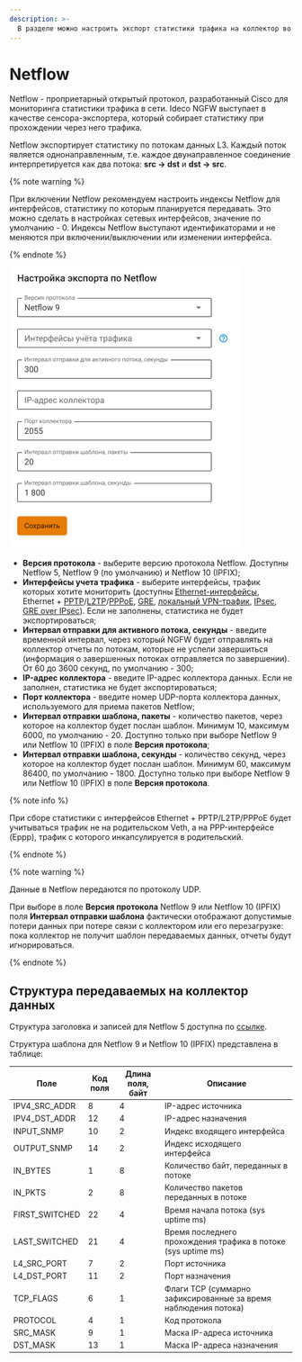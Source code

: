 ```yaml
---
description: >-
  В разделе можно настроить экспорт статистики трафика на коллектор во внешней или локальной сети по протоколу Netflow. 
---
```


# Netflow

Netflow - проприетарный открытый протокол, разработанный Cisco для мониторинга статистики трафика в сети. Ideco NGFW выступает в качестве сенсора-экспортера, который собирает статистику при прохождении через него трафика. 

Netflow экспортирует статистику по потокам данных L3. Каждый поток является однонаправленным, т.е. каждое двунаправленное соединение интерпретируется как два потока: **src -> dst** и **dst -> src**.

{% note warning %}

При включении Netflow рекомендуем настроить индексы Netflow для интерфейсов, статистику по которым планируется передавать. Это можно сделать в настройках сетевых интерфейсов, значение по умолчанию - 0. Индексы Netflow выступают идентификаторами и не меняются при включении/выключении или изменении интерфейса.

{% endnote %}

![](../../../_images/netflow.png)

* **Версия протокола** - выберите версию протокола Netflow. Доступны Netflow 5, Netflow 9 (по умолчанию) и Netflow 10 (IPFIX);
* **Интерфейсы учета трафика** - выберите интерфейсы, трафик которых хотите мониторить (доступны [Ethernet-интерфейсы](../../../ngfw/settings/services/connection-to-provider/ethernet-connection.md), Ethernet + [PPTP](../../../ngfw/settings/services/connection-to-provider/pptp-connection.md)/[L2TP](../../../ngfw/settings/services/connection-to-provider/l2tp-connection.md)/[PPPoE](../../../ngfw/settings/services/connection-to-provider/pppoe-connection.md), [GRE](../../../ngfw/settings/services/connection-to-provider/README.md#туннельные-интерфейсы), [локальный VPN-трафик](../../../ngfw/settings/users/authorization/vpn-connection/README.md), [IPsec](../../../ngfw/settings/services/ipsec/README.md), [GRE over IPsec](../../../ngfw/settings/services/ipsec/site-to-site/ipsec-utm-to-utm-tunnel.md)). Если не заполнены, статистика не будет экспортироваться;
* **Интервал отправки для активного потока, секунды** - введите временной интервал, через который NGFW будет отправлять на коллектор отчеты по потокам, которые не успели завершиться (информация о завершенных потоках отправляется по завершении). От 60 до 3600 секунд, по умолчанию - 300;
* **IP-адрес коллектора** - введите IP-адрес коллектора данных. Если не заполнен, статистика не будет экспортироваться;
* **Порт коллектора** - введите номер UDP-порта коллектора данных, используемого для приема пакетов Netflow;
* **Интервал отправки шаблона, пакеты** - количество пакетов, через которое на коллектор будет послан шаблон. Минимум 10, максимум 6000, по умолчанию - 20. Доступно только при выборе Netflow 9 или Netflow 10 (IPFIX) в поле **Версия протокола**;
* **Интервал отправки шаблона, секунды** - количество секунд, через которое на коллектор будет послан шаблон. Минимум 60, максимум 86400, по умолчанию - 1800. Доступно только при выборе Netflow 9 или Netflow 10 (IPFIX) в поле **Версия протокола**.

{% note info %}

При сборе статистики с интерфейсов Ethernet + PPTP/L2TP/PPPoE будет учитываться трафик не на родительском Veth, а на PPP-интерфейсе (Eppp), трафик с которого инкапсулируется в родительский.

{% endnote %}

{% note warning %}

Данные в Netflow передаются по протоколу UDP.

При выборе в поле **Версия протокола** Netflow 9 или Netflow 10 (IPFIX) поля **Интервал отправки шаблона** фактически отображают допустимые потери данных при потере связи с коллектором или его перезагрузке: пока коллектор не получит шаблон передаваемых данных, отчеты будут игнорироваться.

{% endnote %}

## Структура передаваемых на коллектор данных

Структура заголовка и записей для Netflow 5 доступна по [ссылке](https://www.cisco.com/c/en/us/td/docs/net_mgmt/netflow_collection_engine/3-6/user/guide/format.html#wp1006108).

Структура шаблона для Netflow 9 и Netflow 10 (IPFIX) представлена в таблице:

| Поле | Код поля | Длина поля, байт | Описание |
|------|----------|------------------|----------|
| IPV4_SRC_ADDR | 8 | 4 | IP-адрес источника |
| IPV4_DST_ADDR | 12 | 4 | IP-адрес назначения |
| INPUT_SNMP | 10 | 2 | Индекс входящего интерфейса |
| OUTPUT_SNMP | 14 | 2 | Индекс исходящего интерфейса |
| IN_BYTES | 1 | 8 | Количество байт, переданных в потоке |
| IN_PKTS | 2 | 8 | Количество пакетов переданных в потоке |
| FIRST_SWITCHED | 22 | 4 | Время начала потока (sys uptime ms) |
| LAST_SWITCHED | 21 | 4 | Время последнего прохождения трафика в потоке (sys uptime ms) |
| L4_SRC_PORT | 7 | 2 | Порт источника |
| L4_DST_PORT | 11 | 2 | Порт назначения |
| TCP_FLAGS | 6 | 1 | Флаги TCP (суммарно зафиксированные за время наблюдения потока) |
| PROTOCOL | 4 | 1 | Код протокола |
| SRC_MASK | 9 | 1 | Маска IP-адреса источника |
| DST_MASK | 13 | 1 | Маска IP-адреса назначения |
